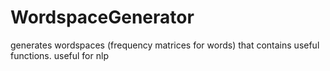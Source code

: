 WordspaceGenerator
==================

generates wordspaces (frequency matrices for words) that contains useful functions. useful for nlp
